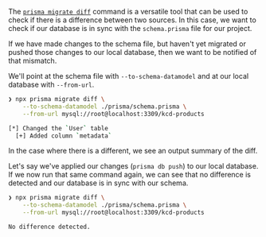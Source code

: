 
The [`prisma migrate diff`](https://www.prisma.io/docs/orm/reference/prisma-cli-reference#migrate-diff) command is a versatile tool that can be used to check if there is a difference between two sources. In this case, we want to check if our database is in sync with the `schema.prisma` file for our project.

If we have made changes to the schema file, but haven't yet migrated or pushed those changes to our local database, then we want to be notified of that mismatch.

We'll point at the schema file with `--to-schema-datamodel` and at our local database with `--from-url`.

```bash
❯ npx prisma migrate diff \
    --to-schema-datamodel ./prisma/schema.prisma \
    --from-url mysql://root@localhost:3309/kcd-products

[*] Changed the `User` table
  [+] Added column `metadata`
```

In the case where there is a different, we see an output summary of the diff.

Let's say we've applied our changes (`prisma db push`) to our local database. If we now run that same command again, we can see that no difference is detected and our database is in sync with our schema.

```bash
❯ npx prisma migrate diff \
    --to-schema-datamodel ./prisma/schema.prisma \
    --from-url mysql://root@localhost:3309/kcd-products

No difference detected.
```